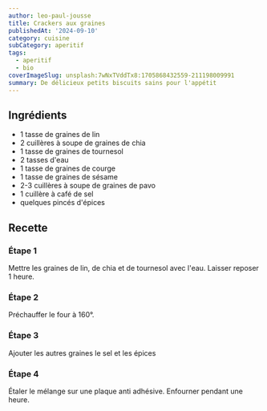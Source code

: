 ```yaml
---
author: leo-paul-jousse
title: Crackers aux graines
publishedAt: '2024-09-10'
category: cuisine
subCategory: aperitif
tags:
  - aperitif
  - bio
coverImageSlug: unsplash:7wNxTVddTx8:1705868432559-211198009991
summary: De délicieux petits biscuits sains pour l'appétit
---
```


## Ingrédients

- 1 tasse de graines de lin
- 2 cuillères à soupe de graines de chia
- 1 tasse de graines de tournesol
- 2 tasses d'eau
- 1 tasse de graines de courge
- 1 tasse de graines de sésame
- 2-3 cuillères à soupe de graines de pavo
- 1 cuillère à café de sel
- quelques pincés d'épices

## Recette

### Étape 1

Mettre les graines de lin, de chia et de tournesol avec l'eau. Laisser reposer 1 heure.

### Étape 2

Préchauffer le four à 160°.

### Étape 3

Ajouter les autres graines le sel et les épices

### Étape 4

Étaler le mélange sur une plaque anti adhésive. Enfourner pendant une heure.
